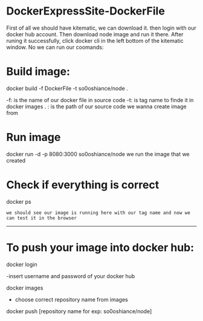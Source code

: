 # DockerExpressSite-DockerFile

First of all we should have kitematic, we can download it. then login with our docker hub account.
Then download node image and run it there. After runing it successfully, click docker cli in the left bottom of the kitematic window. No we can run our coomands:

# Build image:

docker build -f DockerFile -t so0oshiance/node .

-f: is the name of our docker file in source code
-t: is tag name to finde it in docker images
. : is the path of our source code we wanna create image from

# Run image

docker run -d -p 8080:3000 so0oshiance/node
we run the image that we created

# Check if everything is correct

docker ps

    we should see our image is running here with our tag name and now we can test it in the browser

---

# To push your image into docker hub:

docker login

-insert username and password of your docker hub

docker images

- choose correct repository name from images

docker push [repository name for exp: so0oshiance/node]
